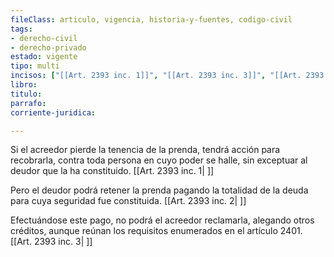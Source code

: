 ```yaml
---
fileClass: articulo, vigencia, historia-y-fuentes, codigo-civil
tags:
- derecho-civil
- derecho-privado
estado: vigente
tipo: multi
incisos: ["[[Art. 2393 inc. 1]]", "[[Art. 2393 inc. 3]]", "[[Art. 2393 inc. 2]]"]
libro:
titulo:
parrafo:
corriente-juridica:

---
```

Si el acreedor pierde la tenencia de la prenda, tendrá acción para recobrarla, contra toda persona en cuyo poder se halle, sin exceptuar al deudor que la ha constituido. [[Art. 2393 inc. 1| ]]

Pero el deudor podrá retener la prenda pagando la totalidad de la deuda para cuya seguridad fue constituida. [[Art. 2393 inc. 2| ]]

Efectuándose este pago, no podrá el acreedor reclamarla, alegando otros créditos, aunque reúnan los requisitos enumerados en el artículo 2401. [[Art. 2393 inc. 3| ]]